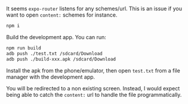 It seems `expo-router` listens for any schemes/url.
This is an issue if you want to open `content:` schemes for instance.

```bash
npm i 
```

Build the development app. You can run:

```bash
npm run build
adb push ./test.txt /sdcard/Download
adb push ./build-xxx.apk /sdcard/Download
```

Install the apk from the phone/emulator, then open `test.txt` from a file manager with the development app.

You will be redirected to a non existing screen.
Instead, I would expect being able to catch the `content:` url to handle the file programmatically.

